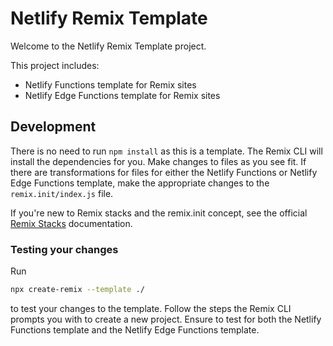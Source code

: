 # Netlify Remix Template

Welcome to the Netlify Remix Template project.

This project includes:
- Netlify Functions template for Remix sites
- Netlify Edge Functions template for Remix sites

## Development

There is no need to run `npm install` as this is a template. The Remix CLI will install the dependencies for you. Make changes to files as you see fit. If there are transformations for files for either the Netlify Functions or Netlify Edge Functions template, make the appropriate changes to the `remix.init/index.js` file.

If you're new to Remix stacks and the remix.init concept, see the official [Remix Stacks](https://remix.run/stacks) documentation.

### Testing your changes

Run

```bash
npx create-remix --template ./
```

to test your changes to the template. Follow the steps the Remix CLI prompts you with to create a new project. Ensure to test for both the Netlify Functions template and the Netlify Edge Functions template.
